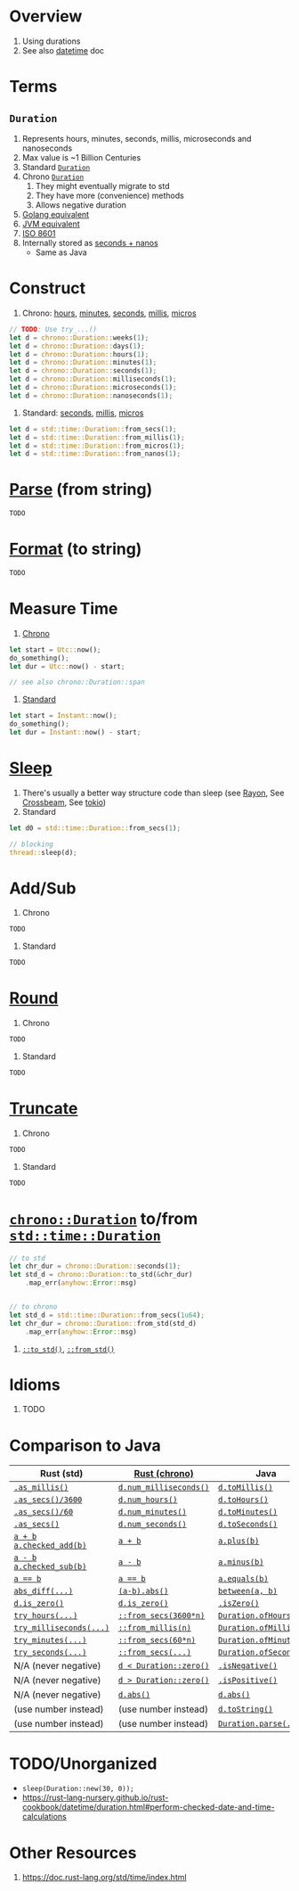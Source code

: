 # Overview
1. Using durations
1. See also [datetime](./datetime.md) doc


# Terms
## `Duration`
1. Represents hours, minutes, seconds, millis, microseconds and nanoseconds
1. Max value is ~1 Billion Centuries
1. Standard [`Duration`](https://doc.rust-lang.org/stable/std/time/struct.Duration.html)
1. Chrono [`Duration`](https://docs.rs/chrono/latest/chrono/struct.Duration.html)
    1. They might eventually migrate to std
    1. They have more (convenience) methods
    1. Allows negative duration
1. [Golang equivalent](https://pkg.go.dev/time#Duration)
1. [JVM equivalent](https://docs.oracle.com/en/java/javase/17/docs/api/java.base/java/time/Duration.html)
1. [ISO 8601](https://en.wikipedia.org/wiki/ISO_8601#Durations)
1. Internally stored as [seconds + nanos](https://doc.rust-lang.org/stable/src/core/time.rs.html#86)
    - Same as Java


# Construct
1. Chrono: [hours](https://docs.rs/chrono/latest/chrono/struct.Duration.html#method.hours), [minutes](https://docs.rs/chrono/latest/chrono/struct.Duration.html#method.minutes), [seconds](https://docs.rs/chrono/latest/chrono/struct.Duration.html#method.seconds), [millis](https://docs.rs/chrono/latest/chrono/struct.Duration.html#method.milliseconds), [micros](https://docs.rs/chrono/latest/chrono/struct.Duration.html#method.microseconds)
```rust
// TODO: Use try_...()
let d = chrono::Duration::weeks(1);
let d = chrono::Duration::days(1);
let d = chrono::Duration::hours(1);
let d = chrono::Duration::minutes(1);
let d = chrono::Duration::seconds(1);
let d = chrono::Duration::milliseconds(1);
let d = chrono::Duration::microseconds(1);
let d = chrono::Duration::nanoseconds(1);
```
1. Standard: [seconds](https://doc.rust-lang.org/stable/std/time/struct.Duration.html#method.from_secs), [millis](https://doc.rust-lang.org/stable/std/time/struct.Duration.html#method.from_millis), [micros](https://doc.rust-lang.org/stable/std/time/struct.Duration.html#method.from_micros)
```rust
let d = std::time::Duration::from_secs(1);
let d = std::time::Duration::from_millis(1);
let d = std::time::Duration::from_micros(1);
let d = std::time::Duration::from_nanos(1);
```


# [Parse](TODO) (from string)
```rust
TODO
```


# [Format](TODO) (to string)
```rust
TODO
```


# Measure Time
1. [Chrono](https://docs.rs/chrono/latest/chrono/struct.DateTime.html#impl-Sub%3CDateTime%3CTz%3E%3E-for-DateTime%3CTz%3E)
```rust
let start = Utc::now();
do_something();
let dur = Utc::now() - start;

// see also chrono::Duration::span
```
1. [Standard](https://doc.rust-lang.org/stable/std/time/struct.Instant.html#impl-Sub%3CInstant%3E-for-Instant)
```rust
let start = Instant::now();
do_something();
let dur = Instant::now() - start;
```


# [Sleep](https://doc.rust-lang.org/stable/std/thread/fn.sleep.html)
1. There's usually a better way structure code than sleep (see [Rayon](https://docs.rs/rayon/latest/rayon/), See [Crossbeam](https://docs.rs/crossbeam/latest/crossbeam/), See [tokio](https://docs.rs/tokio/latest/tokio/time/fn.sleep.html))
1. Standard
```rust
let d0 = std::time::Duration::from_secs(1);

// blocking
thread::sleep(d);
```


# Add/Sub
1. Chrono
```rust
TODO
```
1. Standard
```rust
TODO
```


# [Round](TODO)
1. Chrono
```rust
TODO
```
1. Standard
```rust
TODO
```


# [Truncate](TODO)
1. Chrono
```rust
TODO
```
1. Standard
```rust
TODO
```


#  [`chrono::Duration`](https://docs.rs/chrono/latest/chrono/struct.Duration.html) to/from [`std::time::Duration`](https://doc.rust-lang.org/stable/std/time/struct.Duration.html)
```rust
// to std
let chr_dur = chrono::Duration::seconds(1);
let std_d = chrono::Duration::to_std(&chr_dur)
    .map_err(anyhow::Error::msg)


// to chrono
let std_d = std::time::Duration::from_secs(1u64);
let chr_dur = chrono::Duration::from_std(std_d)
    .map_err(anyhow::Error::msg)
```
1. [`::to_std()`](https://docs.rs/chrono/latest/chrono/struct.Duration.html#method.to_std), [`::from_std()`](https://docs.rs/chrono/latest/chrono/struct.Duration.html#method.from_std)


# Idioms
1. TODO


# Comparison to Java
|Rust (std)|[Rust (chrono)](https://docs.rs/chrono/latest/chrono/)|Java|
|---|---|---|
|[`.as_millis()`](TODO)|[`d.num_milliseconds()`](TODO)|[`d.toMillis()`](TODO)|
|[`.as_secs()/3600`](TODO)|[`d.num_hours()`](TODO)|[`d.toHours()`](TODO)|
|[`.as_secs()/60`](TODO)|[`d.num_minutes()`](TODO)|[`d.toMinutes()`](TODO)|
|[`.as_secs()`](TODO)|[`d.num_seconds()`](TODO)|[`d.toSeconds()`](TODO)|
|[`a + b`](TODO)<br>[`a.checked_add(b)`](TODO)|[`a + b`](TODO)|[`a.plus(b)`](TODO)|
|[`a - b`](TODO)<br>[`a.checked_sub(b)`](TODO)|[`a - b`](TODO)|[`a.minus(b)`](TODO)|
|[`a == b`](TODO)|[`a == b`](TODO)|[`a.equals(b)`](TODO)|
|[`abs_diff(...)`](TODO)|[`(a-b).abs()`](TODO)|[`between(a, b)`](TODO)|
|[`d.is_zero()`](TODO)|[`d.is_zero()`](TODO)|[`.isZero()`](TODO)|
|[`try_hours(...)`](TODO)|[`::from_secs(3600*n)`](TODO)|[`Duration.ofHours(n)`](TODO)|
|[`try_milliseconds(...)`](TODO)|[`::from_millis(n)`](TODO)|[`Duration.ofMillis(n)`](TODO)|
|[`try_minutes(...)`](TODO)|[`::from_secs(60*n)`](TODO)|[`Duration.ofMinutes(n)`](TODO)|
|[`try_seconds(...)`](TODO)|[`::from_secs(...)`](TODO)|[`Duration.ofSeconds(n)`](TODO)|
|N/A (never negative)|[`d < Duration::zero()`](TODO)|[`.isNegative()`](TODO)|
|N/A (never negative)|[`d > Duration::zero()`](TODO)|[`.isPositive()`](TODO)|
|N/A (never negative)|[`d.abs()`](TODO)|[`d.abs()`](TODO)|
|(use number instead)|(use number instead)|[`d.toString()`](TODO)|
|(use number instead)|(use number instead)|[`Duration.parse(...)`](TODO)|


# TODO/Unorganized
- `sleep(Duration::new(30, 0));`
- https://rust-lang-nursery.github.io/rust-cookbook/datetime/duration.html#perform-checked-date-and-time-calculations


# Other Resources
1. https://doc.rust-lang.org/std/time/index.html
